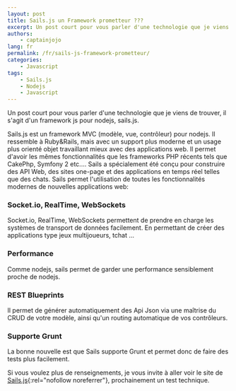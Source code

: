 ```yaml
---
layout: post
title: Sails.js un Framework prometteur ???
excerpt: Un post court pour vous parler d'une technologie que je viens de trouver, il s'agit d'un framework js pour nodejs, sails.js.
authors:
    - captainjojo
lang: fr
permalink: /fr/sails-js-framework-prometteur/
categories:
    - Javascript
tags:
    - Sails.js
    - Nodejs
    - Javascript
---
```


Un post court pour vous parler d'une technologie que je viens de trouver, il s'agit d'un framework js pour nodejs, sails.js.

Sails.js est un framework MVC (modèle, vue, contrôleur) pour nodejs. Il ressemble à Ruby&Rails, mais avec un support plus moderne et un usage plus orienté objet travaillant mieux avec des applications web. Il permet d'avoir les mêmes fonctionnalités que les frameworks PHP récents tels que CakePhp, Symfony 2 etc....
Sails a spécialement été conçu pour construire des API Web, des sites one-page et des applications en temps réel telles que des chats.
Sails permet l'utilisation de toutes les fonctionnalités modernes de nouvelles applications web:

### Socket.io, RealTime, WebSockets

Socket.io, RealTime, WebSockets permettent de prendre en charge les systèmes de transport de données facilement. En permettant de créer des applications type jeux multijoueurs, tchat ...

### Performance

Comme nodejs, sails permet de garder une performance sensiblement proche de nodejs.

### REST Blueprints
Il permet de générer automatiquement des Api Json via une maîtrise du CRUD de votre modèle, ainsi qu'un routing automatique de vos contrôleurs.

### Supporte Grunt

La bonne nouvelle est que Sails supporte Grunt et permet donc de faire des tests plus facilement.

Si vous voulez plus de renseignements, je vous invite à aller voir le site de [Sails.js](http://sailsjs.org/){:rel="nofollow noreferrer"}, prochainement un test technique.
